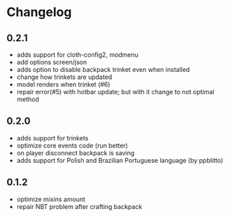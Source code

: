 # Changelog

## 0.2.1
* adds support for cloth-config2, modmenu
* add options screen/json
* adds option to disable backpack trinket even when installed
* change how trinkets are updated
* model renders when trinket (#6)
* repair error(#5) with hotbar update; but with it change to not optimal method 

## 0.2.0
* adds support for trinkets 
* optimize core events code (run better)
* on player disconnect backpack is saving
* adds support for Polish and Brazilian Portuguese language (by ppblitto)

## 0.1.2
* optimize mixins amount
* repair NBT problem after crafting backpack
